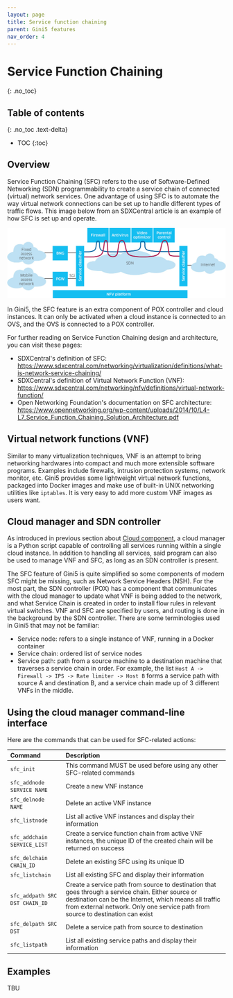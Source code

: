 ```yaml
---
layout: page
title: Service function chaining
parent: Gini5 features
nav_order: 4
---
```


# Service Function Chaining
{: .no_toc}

## Table of contents
{: .no_toc .text-delta}

- TOC
{:toc}

## Overview

Service Function Chaining (SFC) refers to the use of Software-Defined Networking (SDN) programmability to create a service chain of connected (virtual) network services. One advantage of using SFC is to automate the way virtual network connections can be set up to handle different types of traffic flows. This image below from an SDXCentral article is an example of how SFC is set up and operate.

![SFC example](/assets/images/sfc-overview.jpg)

In Gini5, the SFC feature is an extra component of POX controller and cloud instances. It can only be activated when a cloud instance is connected to an OVS, and the OVS is connected to a POX controller.

For further reading on Service Function Chaining design and architecture, you can visit these pages:

- SDXCentral's definition of SFC: <https://www.sdxcentral.com/networking/virtualization/definitions/what-is-network-service-chaining/>
- SDXCentral's definition of Virtual Network Function (VNF): <https://www.sdxcentral.com/networking/nfv/definitions/virtual-network-function/>
- Open Networking Foundation's documentation on SFC architecture: <https://www.opennetworking.org/wp-content/uploads/2014/10/L4-L7_Service_Function_Chaining_Solution_Architecture.pdf>

## Virtual network functions (VNF)

Similar to many virtualization techniques, VNF is an attempt to bring networking hardwares into compact and much more extensible software programs. Examples include firewalls, intrusion protection systems, network monitor, etc. Gini5 provides some lightweight virtual network functions, packaged into Docker images and make use of built-in UNIX networking utilities like `iptables`. It is very easy to add more custom VNF images as users want.

## Cloud manager and SDN controller

As introduced in previous section about [Cloud component](/features/cloud), a cloud manager is a Python script capable of controlling all services running within a single cloud instance. In addition to handling all services, said program can also be used to manage VNF and SFC, as long as an SDN controller is present.

The SFC feature of Gini5 is quite simplified so some components of modern SFC might be missing, such as Network Service Headers (NSH). For the most part, the SDN controller (POX) has a component that communicates with the cloud manager to update what VNF is being added to the network, and what Service Chain is created in order to install flow rules in relevant virtual switches. VNF and SFC are specified by users, and routing is done in the background by the SDN controller. There are some terminologies used in Gini5 that may not be familiar:

- Service node: refers to a single instance of VNF, running in a Docker container
- Service chain: ordered list of service nodes
- Service path: path from a source machine to a destination machine that traverses a service chain in order. For example, the list `Host A -> Firewall -> IPS -> Rate limiter -> Host B` forms a service path with source A and destination B, and a service chain made up of 3 different VNFs in the middle.

## Using the cloud manager command-line interface

Here are the commands that can be used for SFC-related actions:

| Command | Description |
|:--------|:------------|
| `sfc_init` | This command MUST be used before using any other SFC-related commands |
| `sfc_addnode SERVICE NAME` | Create a new VNF instance |
| `sfc_delnode NAME` | Delete an active VNF instance |
| `sfc_listnode` | List all active VNF instances and display their information |
| `sfc_addchain SERVICE_LIST` | Create a service function chain from active VNF instances, the unique ID of the created chain will be returned on success |
| `sfc_delchain CHAIN_ID` | Delete an existing SFC using its unique ID |
| `sfc_listchain` | List all existing SFC and display their information |
| `sfc_addpath SRC DST CHAIN_ID` | Create a service path from source to destination that goes through a service chain. Either source or destination can be the Internet, which means all traffic from external network. Only one service path from source to destination can exist |
| `sfc_delpath SRC DST` | Delete a service path from source to destination |
| `sfc_listpath` | List all existing service paths and display their information |

## Examples

TBU

